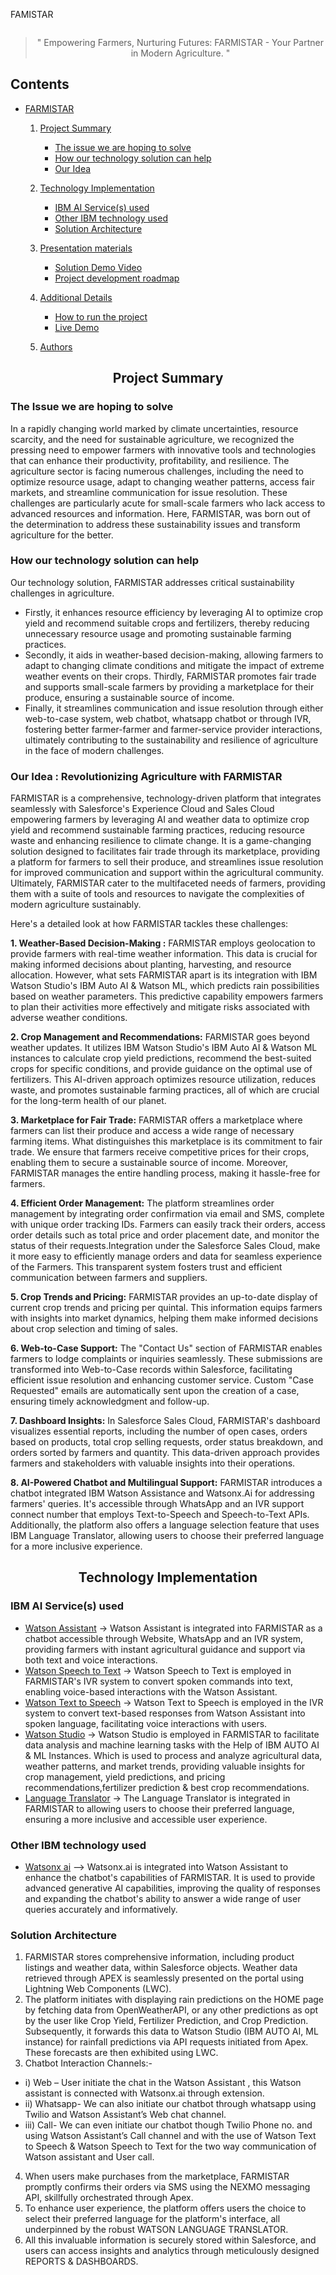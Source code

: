 <a name="project-name"> FAMISTAR </a>
<div align="center">
  <img src="">
</div>
<div align="center">
  
  >" Empowering Farmers, Nurturing Futures: FARMISTAR - Your Partner in Modern Agriculture. "

</div>

## Contents 
- [FARMISTAR](#project-name)
  01. [Project Summary](#Project-summary)
      - [The issue we are hoping to solve](#issue-we-are-solving)
      - [How our technology solution can help](#technology-Solution)
      - [Our Idea](#our-idea)
  
  02. [Technology Implementation](#technology-implementation)
      - [IBM AI Service(s) used](#ibm-ai-service)
      - [Other IBM technology used](#other-ibm-tech)
      - [Solution Architecture](#solution-architecture)
     
  03. [Presentation materials](#presentation-materials)
      - [Solution Demo Video](#solution-demo-video)
      - [Project development roadmap](#project-development-roadmap)
     
  04. [Additional Details](#presentation-materials)
      - [How to run the project](#run-the-project)
      - [Live Demo](#Live-Demo)
            
  05. [Authors](#Authors)     

<h2 align="center"> Project Summary <a name="Project-summary"></a> </h2>
  
### The Issue we are hoping to solve <a name="issue-we-are-solving"></a>

In a rapidly changing world marked by climate uncertainties, resource scarcity, and the need for sustainable agriculture, we recognized the pressing need to empower farmers with innovative tools and technologies that can enhance their productivity, profitability, and resilience. The agriculture sector is facing numerous challenges, including the need to optimize resource usage, adapt to changing weather patterns, access fair markets, and streamline communication for issue resolution. These challenges are particularly acute for small-scale farmers who lack access to advanced resources and information. Here, FARMISTAR, was born out of the determination to address these sustainability issues and transform agriculture for the better.

### How our technology solution can help <a name="technology-Solution"></a>

Our technology solution, FARMISTAR addresses critical sustainability challenges in agriculture.
- Firstly, it enhances resource efficiency by leveraging AI to optimize crop yield and recommend suitable crops and fertilizers, thereby reducing unnecessary resource usage and   promoting sustainable farming practices. 
- Secondly, it aids in weather-based decision-making, allowing farmers to adapt to changing climate conditions and mitigate the impact of extreme weather events on their crops. Thirdly, FARMISTAR promotes fair trade and supports small-scale farmers by providing a marketplace for their produce, ensuring a sustainable source of income. 
- Finally, it streamlines communication and issue resolution through either web-to-case system, web chatbot, whatsapp chatbot or through IVR, fostering better farmer-farmer and farmer-service provider interactions, ultimately contributing to the sustainability and resilience of agriculture in the face of modern challenges.

### Our Idea : Revolutionizing Agriculture with FARMISTAR <a name="our-idea"></a>

FARMISTAR is a comprehensive, technology-driven platform that integrates seamlessly with Salesforce's Experience Cloud and Sales Cloud empowering farmers by leveraging AI and weather data to optimize crop yield and recommend sustainable farming practices, reducing resource waste and enhancing resilience to climate change. It is a game-changing solution designed to facilitates fair trade through its marketplace, providing a platform for farmers to sell their produce, and streamlines issue resolution for improved communication and support within the agricultural community. Ultimately, FARMISTAR cater to the multifaceted needs of farmers, providing them with a suite of tools and resources to navigate the complexities of modern agriculture sustainably. 

Here's a detailed look at how FARMISTAR tackles these challenges:

  **1.	Weather-Based Decision-Making :** FARMISTAR employs geolocation to provide farmers with real-time weather information. This data is crucial for making informed decisions about planting, harvesting, and resource allocation. However, what sets FARMISTAR apart is its integration with IBM Watson Studio's IBM Auto AI & Watson ML, which predicts rain possibilities based on weather parameters. This predictive capability empowers farmers to plan their activities more effectively and mitigate risks associated with adverse weather conditions.
  
  **2.	Crop Management and Recommendations:** FARMISTAR goes beyond weather updates. It utilizes IBM Watson Studio's IBM Auto AI & Watson ML instances to calculate crop yield predictions, recommend the best-suited crops for specific conditions, and provide guidance on the optimal use of fertilizers. This AI-driven approach optimizes resource utilization, reduces waste, and promotes sustainable farming practices, all of which are crucial for the long-term health of our planet.
  
  **3.	Marketplace for Fair Trade:** FARMISTAR offers a marketplace where farmers can list their produce and access a wide range of necessary farming items. What distinguishes this marketplace is its commitment to fair trade. We ensure that farmers receive competitive prices for their crops, enabling them to secure a sustainable source of income. Moreover, FARMISTAR manages the entire handling process, making it hassle-free for farmers.
  
  **4.	Efficient Order Management:** The platform streamlines order management by integrating order confirmation via email and SMS, complete with unique order tracking IDs. Farmers can easily track their orders, access order details such as total price and order placement date, and monitor the status of their requests.Integration under the Salesforce Sales Cloud, make it more easy to efficiently manage orders and data for seamless experience of the Farmers. This transparent system fosters trust and efficient communication between farmers and suppliers.
  
  **5.	Crop Trends and Pricing:** FARMISTAR provides an up-to-date display of current crop trends and pricing per quintal. This information equips farmers with insights into market dynamics, helping them make informed decisions about crop selection and timing of sales.
  
  **6.	Web-to-Case Support:** The "Contact Us" section of FARMISTAR enables farmers to lodge complaints or inquiries seamlessly. These submissions are transformed into Web-to-Case records within Salesforce, facilitating efficient issue resolution and enhancing customer service. Custom "Case Requested" emails are automatically sent upon the creation of a case, ensuring timely acknowledgment and follow-up.
  
  **7.	Dashboard Insights:** In Salesforce Sales Cloud, FARMISTAR's dashboard visualizes essential reports, including the number of open cases, orders based on products, total crop selling requests, order status breakdown, and orders sorted by farmers and quantity. This data-driven approach provides farmers and stakeholders with valuable insights into their operations.

  **8.	AI-Powered Chatbot and Multilingual Support:** FARMISTAR introduces a chatbot integrated IBM Watson Assistance and Watsonx.Ai for addressing farmers' queries. It's accessible through WhatsApp and an IVR support connect number that employs Text-to-Speech and Speech-to-Text APIs. Additionally, the platform also offers a language selection feature that uses IBM Language Translator, allowing users to choose their preferred language for a more inclusive experience.



<h2 align="center"> Technology Implementation <a name="technology-implementation"></a> </h2>
  
### IBM AI Service(s) used <a name="ibm-ai-service"></a>

- [Watson Assistant](https://cloud.ibm.com/catalog/services/watson-assistant) -> Watson Assistant is integrated into FARMISTAR as a chatbot accessible through Website, WhatsApp and an IVR system, providing farmers with instant agricultural guidance and support via both text and voice interactions.
- [Watson Speech to Text](https://cloud.ibm.com/catalog/services/speech-to-text) -> Watson Speech to Text is employed in FARMISTAR's IVR system to convert spoken commands into text, enabling voice-based interactions with the Watson Assistant.
- [Watson Text to Speech](https://cloud.ibm.com/catalog/services/text-to-speech) -> Watson Text to Speech is employed in the IVR system to convert text-based responses from Watson Assistant into spoken language, facilitating voice interactions with users.
- [Watson Studio](https://cloud.ibm.com/catalog/services/watson-studio) -> Watson Studio is employed in FARMISTAR to facilitate data analysis and machine learning tasks with the Help of IBM AUTO AI & ML Instances. Which is used to process and analyze agricultural data, weather patterns, and market trends, providing valuable insights for crop management, yield predictions, and pricing recommendations,fertilizer prediction & best crop recommendations.
- [Language Translator](https://cloud.ibm.com/catalog/services/language-translator) -> The Language Translator is integrated in FARMISTAR to allowing users to choose their preferred language, ensuring a more inclusive and accessible user experience.

### Other IBM technology used <a name="other-ibm-tech"></a>

- [Watsonx ai](https://cloud.ibm.com/watsonx/overview) --> Watsonx.ai is integrated into Watson Assistant to enhance the chatbot's capabilities of FARMISTAR. It is used to provide advanced generative AI capabilities, improving the quality of responses and expanding the chatbot's ability to answer a wide range of user queries accurately and informatively.
### Solution Architecture <a name="solution-architecture"></a>

1.	FARMISTAR stores comprehensive information, including product listings and weather data, within Salesforce objects. Weather data retrieved through APEX is seamlessly presented on the portal using Lightning Web Components (LWC).
2.	The platform initiates with displaying rain predictions on the HOME page by fetching data from OpenWeatherAPI, or any other predictions as opt by the user like Crop Yield, Fertilizer Prediction, and Crop Prediction. Subsequently, it forwards this data to Watson Studio (IBM AUTO AI, ML instance) for rainfall predictions via API requests initiated from Apex. These forecasts are then exhibited using LWC.
3.	Chatbot Interaction Channels:-
  - i)	Web – User initiate the chat in the Watson Assistant , this Watson assistant is connected with Watsonx.ai through extension.
  - ii)	Whatsapp- We can also initiate our chatbot through whatsapp using Twilio and Watson Assistant’s Web chat channel.
  - iii)	Call- We can even initiate our chatbot though Twilio Phone no. and using Watson Assistant’s Call channel and with the use of Watson Text to Speech & Watson Speech to Text         for the two way communication of Watson assistant and User call.
4.	When users make purchases from the marketplace, FARMISTAR promptly confirms their orders via SMS using the NEXMO messaging API, skillfully orchestrated through Apex.
5.	To enhance user experience, the platform offers users the choice to select their preferred language for the platform's interface, all underpinned by the robust WATSON LANGUAGE TRANSLATOR.
6.	All this invaluable information is securely stored within Salesforce, and users can access insights and analytics through meticulously designed REPORTS & DASHBOARDS.
